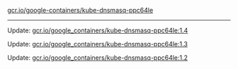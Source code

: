 [gcr.io/google-containers/kube-dnsmasq-ppc64le](https://hub.docker.com/r/cruse/kube-dnsmasq-ppc64le/tags/) 

----
Update: [gcr.io/google_containers/kube-dnsmasq-ppc64le:1.4](https://hub.docker.com/r/cruse/kube-dnsmasq-ppc64le/tags/)

Update: [gcr.io/google_containers/kube-dnsmasq-ppc64le:1.3](https://hub.docker.com/r/cruse/kube-dnsmasq-ppc64le/tags/)

Update: [gcr.io/google_containers/kube-dnsmasq-ppc64le:1.2](https://hub.docker.com/r/cruse/kube-dnsmasq-ppc64le/tags/)

